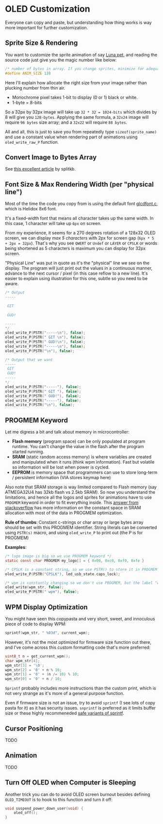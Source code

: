 # OLED Customization

Everyone can copy and paste, but understanding how thing works is way more important for further customization.

## Sprite Size & Rendering

You want to customize the sprite animation of say [Luna pet](https://www.reddit.com/r/olkb/comments/lmtgxc/introducing_luna_the_qmk_keyboard_pet/), and reading the source code just give you the magic number like below:

```c
/* number of bytes in array. If you change sprites, minimize for adequate firmware size. max is 1024 */
#define ANIM_SIZE 128           
```

Here I'll explain how allocate the right size from your image rather than plucking number from thin air.

* Monochrome pixel takes 1-bit to display (0 or 1) black or white.
* 1-byte = 8-bits

So a 32px by 32px image will take up `32 * 32 = 1024-bits` which divides by 8 will give you `128-bytes`. Applying the same formula, a `32x24` image will require `96 bytes` size array; and a `32x22` will require `88 bytes`.

All and all, this is just to save you from repeatedly type `sizeof(sprite_name)` and use a constant value when rendering part of animations using `oled_write_raw_P` function.

## Convert Image to Bytes Array

See [this excellent article](https://docs.splitkb.com/hc/en-us/articles/360013811280) by splitkb.

## Font Size & Max Rendering Width (per "physical line")

Most of the time the code you copy from is using the default font [glcdfont.c](https://github.com/qmk/qmk_firmware/blob/master/drivers/oled/glcdfont.c), which is Helidox 8x6 font.

It's a fixed-width font that means all character takes up the same width. In this case, 1 character will take up `6px` on screen.

From my experience, it seems for a 270 degrees rotation of a 128x32 OLED screen, we can display *max 5 characters* with 2px for screen gap (`6px * 5 + 2px = 32px`). That's why you see `QWERT` or `Undef` or `LAYER` or `CPSLK` or words being shortened as 5 characters is maximum you can display for 32px screen.

"Physical Line" was put in quote as it's the "physical" line we see on the display. The program will just print out the values in a continuous manner, advance to the next cursor / pixel (in this case reflow to a new line). It's easier to explain using illustration for this one, subtle so you need to be aware.

```c
/* Output 
-----

 GIT
 
 GUD!

-----
*/
oled_write_P(PSTR("-----\n"), false);
oled_write_P(PSTR(" GIT \n"), false);
oled_write_P(PSTR(" GUD!\n"), false);
oled_write_P(PSTR("-----\n"), false);
oled_write_P(PSTR("\n"), false);
```

```c
/* Output that we want
-----
 GIT
 GUD!
-----
*/
oled_write_P(PSTR("-----"), false);
oled_write_P(PSTR(" GIT "), false);
oled_write_P(PSTR(" GUD!"), false);
oled_write_P(PSTR("-----"), false);
oled_write_P(PSTR("\n"), false);
```

## PROGMEM Keyword

Let me digress a bit and talk about memory in microcontroller:
- **Flash memory** (program space) can be only populated at program runtime. You can't change the value in the flash after the program started running.
- **SRAM** (static random access memory) is where variables are created and manipulated when it runs (think wpm information). Fast but volatile so information will be lost when power is cycled.
- **EEPROM** is memory space that programmers can use to store long-term / persistent information (VIA stores keymap here)

Also note that SRAM storage is way limited compared to Flash memory (say ATMEGA32U4 has 32kb flash vs 2.5kb SRAM). So now you understand the limitations, and hence all the logos and sprites for animations have to use `PROGMEM` keyword in order to fit everything inside. This [answer from stackoverflow](https://arduino.stackexchange.com/a/52611) has more information on the constant space in SRAM allocation with most of the data in PROGMEM optimization.

**Rule of thumbs**: Constant c-strings or char array or large bytes array should be set with this PROGMEM identifier. String literals can be converted using `PSTR(s)` macro, and using `oled_write_P` to print out (the P is for PROGMEM)

**Examples**:

```c
/* logo image is big so we use PROGMEM keyword */
static const char PROGMEM my_logo[] = { 0x00, 0xc0, 0xf0, 0xfe }

/* CPSLK is a constant string, so we use PSTR() to store it in PROGMEM */
oled_write_P(PSTR("CPSLK"), led_usb_state.caps_lock);

/* wpm is constantly changing so we don't use PROGMEM, but the label "wpm" is */
oled_write(wpm_str, false);
oled_write_P(PSTR(" wpm"), false);
```

## WPM Display Optimization

You might have seen this copypasta and very short, sweet, and innoculous piece of code to display WPM:

```c
sprintf(wpm_str, " %03d", current_wpm);
```

However, it's not the most optimized for firmware size function out there, and I've come across this custom formatting code that's more preferred:

```c
uint8_t n = get_current_wpm();
char wpm_str[4];
wpm_str[3] = '\0';
wpm_str[2] = '0' + n % 10;
wpm_str[1] = '0' + (n /= 10) % 10;
wpm_str[0] = '0' + n / 10;
```

`Sprintf` probably includes more instructions than the custom print, which is not very strange as it's more of a general purpose function. 

Even if firmware size is not an issue, try to avoid `sprintf` (I see lots of copy pasta for it) as it has security issues. `snprintf` is preferred as it limits buffer size or these highly recommeneded [safe variants of sprintf](https://docs.microsoft.com/en-us/cpp/c-runtime-library/reference/snprintf-s-snprintf-s-l-snwprintf-s-snwprintf-s-l`).


## Cursor Positioning
TODO

## Animation
TODO


## Turn Off OLED when Computer is Sleeping

Another trick you can do to avoid OLED screen burnout besides defining `OLED_TIMEOUT` is to hook to this function and turn it off:

```c
void suspend_power_down_user(void) {
    oled_off();
}
```
